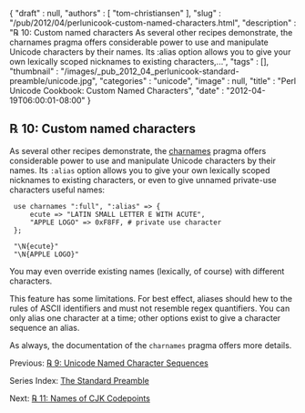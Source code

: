 {
   "draft" : null,
   "authors" : [
      "tom-christiansen"
   ],
   "slug" : "/pub/2012/04/perlunicook-custom-named-characters.html",
   "description" : "℞ 10: Custom named characters As several other recipes demonstrate, the charnames pragma offers considerable power to use and manipulate Unicode characters by their names. Its :alias option allows you to give your own lexically scoped nicknames to existing characters,...",
   "tags" : [],
   "thumbnail" : "/images/_pub_2012_04_perlunicook-standard-preamble/unicode.jpg",
   "categories" : "unicode",
   "image" : null,
   "title" : "Perl Unicode Cookbook: Custom Named Characters",
   "date" : "2012-04-19T06:00:01-08:00"
}



℞ 10: Custom named characters
-----------------------------

As several other recipes demonstrate, the [charnames](http://perldoc.perl.org/charnames.html) pragma offers considerable power to use and manipulate Unicode characters by their names. Its `:alias` option allows you to give your own lexically scoped nicknames to existing characters, or even to give unnamed private-use characters useful names:

     use charnames ":full", ":alias" => {
         ecute => "LATIN SMALL LETTER E WITH ACUTE",
         "APPLE LOGO" => 0xF8FF, # private use character
     };

     "\N{ecute}"
     "\N{APPLE LOGO}"

You may even override existing names (lexically, of course) with different characters.

This feature has some limitations. For best effect, aliases should hew to the rules of ASCII identifiers and must not resemble regex quantifiers. You can only alias one character at a time; other options exist to give a character sequence an alias.

As always, the documentation of the `charnames` pragma offers more details.

Previous: [℞ 9: Unicode Named Character Sequences](/pub/2012/04/perlunicook-unicode-named-character-sequences.html)

Series Index: [The Standard Preamble](/pub/2012/04/perlunicook-standard-preamble.html)

Next: [℞ 11: Names of CJK Codepoints](/pub/2012/04/perlunicook-names-of-cjk-codepoints.html)
